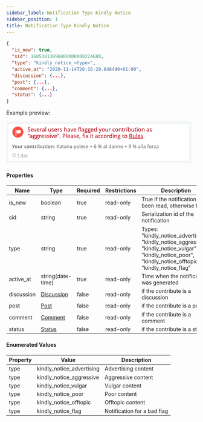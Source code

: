 ```yaml
---
sidebar_label: Notification Type Kindly Notice
sidebar_position: 1
title: Notification Type Kindly Notice
---
```

```json
{
  "is_new": true,
  "sid": 16053813898480000000224680,
  "type": "kindly_notice_<type>",
  "active_at": "2020-11-14T20:16:29.848490+01:00",
  "discussion": {...},
  "post": {...},
  "comment": {...},
  "status": {...}
}
```

Example preview:

![Notification](/img/notification_types/kindly_notice_aggressive.png)

#### Properties

|Name|Type|Required|Restrictions|Description|
|---|---|---|---|---|
|is_new|boolean|true|read-only|True if the notification has been read, otherwise false|
|sid|string|true|read-only|Serialization id of the notification|
|type|string|true|read-only|Types: "kindly_notice_advertising", "kindly_notice_aggressive", "kindly_notice_vulgar", "kindly_notice_poor", "kindly_notice_offtopic", "kindly_notice_flag"|
|active_at|string(date-time)|true|read-only|Time when the notification was generated|
|discussion|[Discussion](#schemadiscussion)|false|read-only|if the contribute is a discussion|
|post|[Post](#schemadpost)|false|read-only|if the contribute is a post|
|comment|[Comment](#schemacomment)|false|read-only|if the contribute is a comment|
|status|[Status](#schemastatus)|false|read-only|if the contribute is a status|


#### Enumerated Values

|Property|Value|Description|
|---|---|---|
|type|kindly_notice_advertising|Advertising content|
|type|kindly_notice_aggressive|Aggressive content|
|type|kindly_notice_vulgar|Vulgar content|
|type|kindly_notice_poor|Poor content|
|type|kindly_notice_offtopic|Offtopic content|
|type|kindly_notice_flag|Notification for a bad flag|
